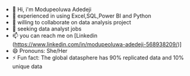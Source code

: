 - 👋  Hi, i'm Modupeoluwa Adedeji
- 🌱 experienced in using Excel,SQL,Power BI and Python
- 👯 willing to collaborate on data analysis project
- 🤔 seeking data analyst jobs
- 📫 you can reach me on [Linkedin (https://www.linkedin.com/in/modupeoluwa-adedeji-568938209/)]
- 😄 Pronouns: She/Her
- ⚡ Fun fact: The global datasphere has 90% replicated data and 10% unique data

